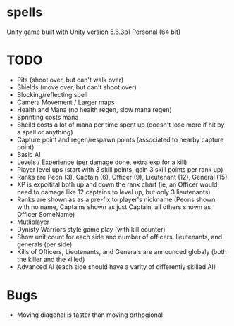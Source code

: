 # spells
Unity game built with Unity version 5.6.3p1 Personal (64 bit)

# TODO
- Pits (shoot over, but can't walk over)
- Shields (move over, but can't shoot over)
- Blocking/reflecting spell
- Camera Movement / Larger maps
- Health and Mana (no health regen, slow mana regen)
- Sprinting costs mana
- Sheild costs a lot of mana per time spent up (doesn't lose more if hit by a spell or anything)
- Capture point and regen/respawn points (associated to nearby capture point)
- Basic AI
- Levels / Experience (per damage done, extra exp for a kill)
- Player level ups (start with 3 skill points, gain 3 skill points per rank up)
- Ranks are Peon (3), Captain (6), Officer (9), Lieutenant (12), General (15)
- XP is expoitital both up and down the rank chart (ie, an Officer would need to damage like 12 captains to level up, but only 3 lieutenants)
- Ranks are shown as as a pre-fix to player's nickname (Peons shown with no name, Captains shown as just Captain, all others shown as Officer SomeName)
- Mutliplayer
- Dynisty Warriors style game play (with kill counter)
- Show unit count for each side and number of officers, lieutenants, and generals (per side)
- Kills of Officers, Lieutenants, and Generals are announced globaly (both the killer and the killed)
- Advanced AI (each side should have a varity of differently skilled AI)

# Bugs
- Moving diagonal is faster than moving orthogional
